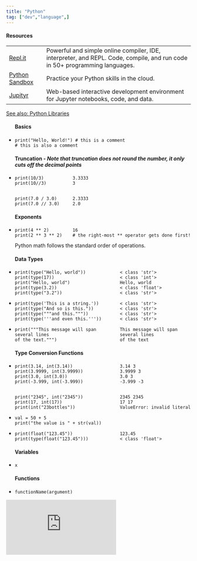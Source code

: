 ```yaml
---
title: "Python"
tag: ["dev","language",]
---
```


<div class="card">
    <h4>Resources</h4>
    <table class="col-1_2">
        <tr>
            <td><a href="https://repl.it/@whearst3/Python-Sandbox" target="_blank">Repl.it</a></td>
            <td>Powerful and simple online compiler, IDE, interpreter, and REPL. Code, compile, and run code in 50+ programming languages.</td>
        </tr>
        <tr>
            <td><a href="https://repl.it/@whearst3/Python-Sandbox" target="_blank">Python Sandbox</a></td>
            <td>Practice your Python skills in the cloud.</td>
        </tr>
        <tr>
            <td><a href="https://jupyter.org/" target="_blank">Jupityr</a></td>
            <td>Web-based interactive development environment for Jupyter notebooks, code, and data.</td>
        </tr>
    </table>
    <section>
        <span class="marker-green-sm"></span><a href="/development/python-libraries/">See also: Python Libraries</a>
    </section>
</div>

<div class="card">
    <ul>
        <h4>Basics</h4>
            <li class="nobullet">
                <code><pre class="pre-sm white">
print("Hello, World!") # this is a comment
# this is also a comment</pre></code>
            </li>
    </ul>
    <ul>
        <h4>Truncation - <em>Note that truncation does not round the number, it only cuts off the decimal points</em></h4>
            <li class="nobullet">
                <code><pre class="pre-sm white">
print(10/3)           3.3333
print(10//3)          3
<br>
print(7.0 / 3.0)      2.3333
print(7.0 // 3.0)     2.0</pre></code>
            </li>
    </ul>
    <ul>
        <h4>Exponents</h4>
            <li class="nobullet">
                <code><pre class="pre-sm white">
print(4 ** 2)         16
print(2 ** 3 ** 2)    # the right-most ** operator gets done first!</pre></code>
            </li>
        <section>Python math follows the standard order of operations.</section>
    </ul>
</div>

<div class="card">
    <ul>
        <h4>Data Types</h4>
            <li class="nobullet">
                <code><pre class="pre-sm white">
print(type("Hello, world"))             < class 'str'>
print(type(17))                         < class 'int'>
print("Hello, world")                   Hello, world
print(type(3.2))                        < class 'float'>
print(type("3.2"))                      < class 'str'></pre></code>
            </li>
            <li class="nobullet">
                <code><pre class="pre-sm white">
print(type('This is a string.'))        < class 'str'>
print(type("And so is this."))          < class 'str'>
print(type("""and this."""))            < class 'str'>
print(type('''and even this.'''))       < class 'str'></pre></code>
            </li>
            <li class="nobullet">
                <code><pre class="pre-sm white">
print("""This message will span         This message will span
several lines                           several lines
of the text.""")                        of the text</pre></code>
            </li>
    </ul>
</div>

<div class="card">
    <ul>
        <h4>Type Conversion Functions</h4>
            <li class="nobullet">
                <code><pre class="pre-sm white">
print(3.14, int(3.14))                  3.14 3
print(3.9999, int(3.9999))              3.9999 3
print(3.0, int(3.0))                    3.0 3
print(-3.999, int(-3.999))              -3.999 -3
<br>
print("2345", int("2345"))              2345 2345
print(17, int(17))                      17 17
print(int("23bottles"))                 ValueError: invalid literal for int() with base 10: '23bottles' </pre></code>
            </li>
            <li class="nobullet">
                <code><pre class="pre-sm white">
val = 50 + 5
print("the value is " + str(val))</pre></code>
            </li>
            <li class="nobullet">
                <code><pre class="pre-sm white">
print(float("123.45"))                  123.45
print(type(float("123.45")))            < class 'float'></pre></code>
            </li>
    </ul>
</div>

<div class="card">
    <ul>
        <h4>Variables</h4>
            <li class="nobullet">
                <code>x</code>
            </li>
    </ul>
</div>

<div class="card">
    <ul>
        <h4>Functions</h4>
            <li class="nobullet">
                <code>functionName(argument)</code>
            </li>
    </ul>
</div>

<iframe class="pyide" src="https://repl.it/repls/CraftyWorthlessNonlinearprogramming?lite=true" scrolling="no" frameborder="no" allowtransparency="true" allowfullscreen="true" sandbox="allow-forms allow-pointer-lock allow-popups allow-same-origin allow-scripts allow-modals"></iframe>